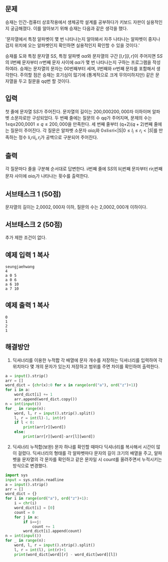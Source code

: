 ## 문제

승재는 인간-컴퓨터 상호작용에서 생체공학 설계를 공부하다가 키보드 자판이 실용적인지 궁금해졌다. 이를 알아보기 위해 승재는 다음과 같은 생각을 했다. 

'문자열에서 특정 알파벳이 몇 번 나타나는지 알아봐서 자주 나타나는 알파벳이 중지나 검지 위치에 오는 알파벳인지 확인하면 실용적인지 확인할 수 있을 것이다.'

승재를 도와 특정 문자열 S$S$, 특정 알파벳 α$\alpha$와 문자열의 구간 [l,r]$[l,r]$이 주어지면 S$S$의 l$l$번째 문자부터 r$r$번째 문자 사이에 α$\alpha$가 몇 번 나타나는지 구하는 프로그램을 작성하여라. 승재는 문자열의 문자는 0$0$번째부터 세며, l$l$번째와 r$r$번째 문자를 포함해서 생각한다. 주의할 점은 승재는 호기심이 많기에 (통계적으로 크게 무의미하지만) 같은 문자열을 두고 질문을 q$q$번 할 것이다.

## 입력

첫 줄에 문자열 S$S$가 주어진다. 문자열의 길이는 200,000$200,000$자 이하이며 알파벳 소문자로만 구성되었다. 두 번째 줄에는 질문의 수 q$q$가 주어지며, 문제의 수는 1≤q≤200,000$1\leq q\leq 200,000$을 만족한다. 세 번째 줄부터 (q+2)$(q+2)$번째 줄에는 질문이 주어진다. 각 질문은 알파벳 소문자 αi$\alpha_i$와 0≤li≤ri<|S|$0\leq l_i\leq r_i<|S|$를 만족하는 정수 li,ri$l_i,r_i$가 공백으로 구분되어 주어진다.

## 출력

각 질문마다 줄을 구분해 순서대로 답변한다. i$i$번째 줄에 S$S$의 li$l_i$번째 문자부터 ri$r_i$번째 문자 사이에 αi$\alpha_i$가 나타나는 횟수를 출력한다.

## 서브태스크 1 (50점)

문자열의 길이는 2,000$2,000$자 이하, 질문의 수는 2,000$2,000$개 이하이다.

## 서브태스크 2 (50점)

추가 제한 조건이 없다.

## 예제 입력 1 복사

```
seungjaehwang
4
a 0 5
a 0 6
a 6 10
a 7 10
```

## 예제 출력 1 복사

```
0
1
2
1
```

## 해결방안
1. 딕셔너리를 이용한 누적합
각 배열에 문자 개수를 저장하는 딕셔너리를 입력하여 각 위치마다 몇 개의 문자가 있는지 저장하고 범위를 주면 차이를 확인하여 출력한다.
```python
a = input().strip()
arr = []
word_dict = {chr(x):0 for x in range(ord("a"), ord("z")+1)}
for i in a:
    word_dict[i] += 1
    arr.append(word_dict.copy())
n = int(input())
for _ in range(n):
    word, l, r = input().strip().split()
    l, r = int(l)-1, int(r)
    if l < 0:
    	print(arr[r][word])
    else:
    	print(arr[r][word]-arr[l][word])
```

2. 딕셔너리 누적합(보완)
문자 하나를 확인할 때마다 딕셔너리를 복사해서 시간이 많이 걸렸다. 딕셔너리의 형태를 각 알파벳마다 문자의 길이 크기의 배열을 주고, 알파벳을 문자열의 각 문자를 확인하고 같은 문자일 시 count를 올려주면서 누적시키는 방식으로 변경했다.

```python
import sys
input = sys.stdin.readline
a = input().strip()
arr = []
word_dict = {}
for i in range(ord("a"), ord("z")+1):
    i = chr(i)
    word_dict[i] = [0]
    count = 0
    for j in a:
        if i==j:
            count += 1
        word_dict[i].append(count)
n = int(input())
for _ in range(n):
    word, l, r = input().strip().split()
    l, r = int(l), int(r)+1
    print(word_dict[word][r] - word_dict[word][l])
```



